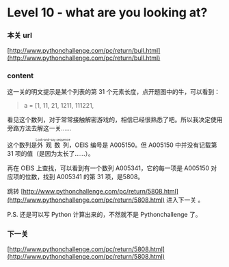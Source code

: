 # Level 10 - what are you looking at?


### 本关 url

[http://www.pythonchallenge.com/pc/return/bull.html](http://www.pythonchallenge.com/pc/return/bull.html)


### content

这一关的明文提示是某个列表的第 31 个元素长度，点开题图中的牛，可以看到：

> a = \[1, 11, 21, 1211, 111221, 

看见这个数列，对于常常接触解密游戏的，相信已经很熟悉了吧。所以我决定使用旁路方法去解这一关……

这个数列是<ruby>外观数列<rt>Look-and-say sequence</rt></ruby>，OEIS 编号是 A005150。但 A005150 中并没有记载第 31 项的值（是因为太长了……）。

再在 OEIS 上查找，可以看到有一个数列 A005341，它的每一项是 A005150 对应项的位数，找到 A005341 的第 31 项，是5808。

跳转 [http://www.pythonchallenge.com/pc/return/5808.html](http://www.pythonchallenge.com/pc/return/5808.html) 进入下一关 。

P.S. 还是可以写 Python 计算出来的，不然就不是 Pythonchallenge 了。


### 下一关

[http://www.pythonchallenge.com/pc/return/5808.html](http://www.pythonchallenge.com/pc/return/5808.html)
